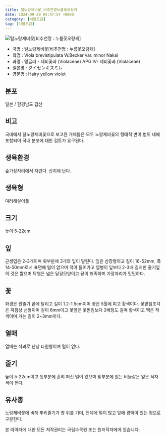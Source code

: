 ```yaml
---
title: 털노랑제비꽃_비추천명누름꽃오랑캐
date: 2024-09-29 04:47:57 +0800
category: [식물도감]
tag: [식물도감]
---
```




![털노랑제비꽃[비추천명 : 누름꽃오랑캐]](/fileUpload/plants/basic/Violaceae/Viola/13503/1_th2.JPG)
- 국명 : 털노랑제비꽃[비추천명 : 누름꽃오랑캐]
- 학명 : Viola brevistipulata W.Becker var. minor Nakai
- 과명 : 앵글러 - 제비꽃과 (Violaceae) APG Ⅳ- 제비꽃과 (Violaceae)
- 일본명 : ダイセンキスミレ
- 영문명 : Hairy yellow violet


## 분포
일본 / 함경남도 갑산
## 비고
국내에서 털노랑제비꽃으로 보고된 개체들은 모두 노랑제비꽃의 형태적 변이 범위 내에 포함되어 국내 분포에 대한 검토가 요구된다. 
## 생육환경
숲가장자리에서 자란다. 산지에 난다.
## 생육형
여러해살이풀 
## 크기
높이 5-22cm
## 잎
근생엽은 2-3개이며 윗부분에 3개의 잎이 달린다. 잎은 삼장형이고 길이 16-52mm, 폭 14-50mm로서 표면에 털이 없으며 맥이 들어가고 엽병이 잎보다 2-3배 길지만 줄기잎의 것은 짧으며 탁엽은 넓은 달걀모양이고 끝이 뾰족하며 가장자리가 밋밋하다.
## 꽃
화경은 원줄기 끝에 달리고 길이 1.2-1.5cm이며 꽃은 5월에 피고 황색이다. 꽃받침조각은 피침상 선형이며 길이 6mm이고 꽃잎은 꽃받침보다 2배정도 길며 황색이고 맥은 적색이며 거는 길이 2~3mm이다.
## 열매
열매는 삭과로 난상 타원형이며 털이 없다.
## 줄기
높이 5-22cm이고 윗부분에 흔히 퍼진 털이 있으며 밑부분에 있는 비늘같은 잎은 적자색이 돈다.
## 유사종
노랑제비꽃에 비해 뿌리줄기가 땅 위를 기며, 전체에 털이 많고 잎에 광택이 있는 점으로 구분한다. 






본 데이터에 대한 모든 저작권리는 국립수목원 또는 원저작자에게 있습니다.
